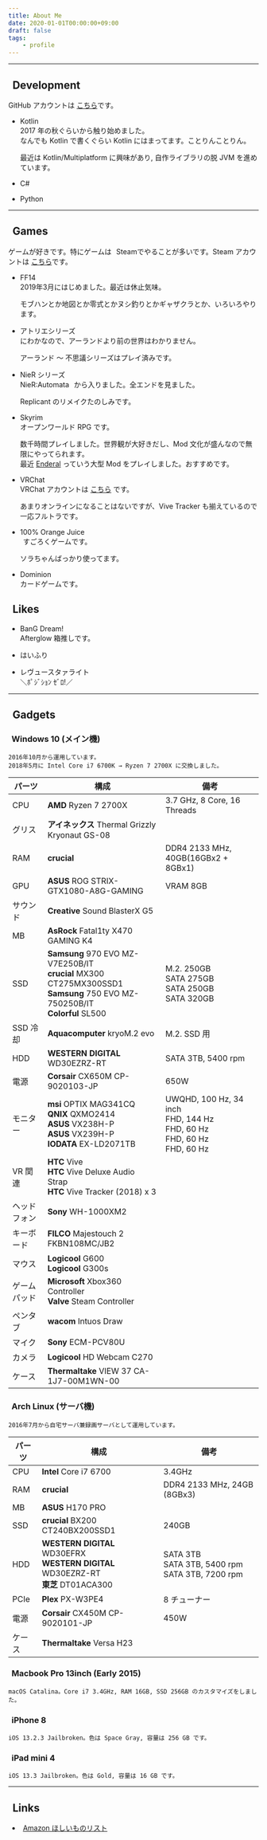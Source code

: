 ```yaml
---
title: About Me
date: 2020-01-01T00:00:00+09:00
draft: false
tags:
    - profile
---
```


<link rel="stylesheet" href="https://use.fontawesome.com/releases/v5.13.0/css/all.css">
<style>
i {
    margin-right: 0.4em;
}
</style>

<hr>

<i class="fas fa-code"></i> Development
-----

GitHub アカウントは [こちら](https://github.com/SlashNephy)です。

- Kotlin  
    2017 年の秋ぐらいから触り始めました。  
    なんでも Kotlin で書くぐらい Kotlin にはまってます。ことりんことりん。

    最近は Kotlin/Multiplatform に興味があり, 自作ライブラリの脱 JVM を進めています。

- C#

- Python

<hr>

<i class="fas fa-gamepad"></i> Games
-----

ゲームが好きです。特にゲームは <i class="fab fa-steam"></i>Steamでやることが多いです。Steam アカウントは [こちら](https://steamcommunity.com/id/slashnephy/)です。

- FF14 <a href="https://jp.finalfantasyxiv.com/" target="_blank"><i class="fas fa-external-link-alt"></i></a>  
    2019年3月にはじめました。最近は休止気味。
    
    モブハンとか地図とか零式とかヌシ釣りとかギャザクラとか、いろいろやります。
- アトリエシリーズ <a href="https://www.gamecity.ne.jp/atelier20th/" target="_blank"><i class="fas fa-external-link-alt"></i></a>  
    にわかなので、アーランドより前の世界はわかりません。
    
    アーランド ～ 不思議シリーズはプレイ済みです。
- NieR シリーズ <a href="https://www.jp.square-enix.com/nier10th/" target="_blank"><i class="fas fa-external-link-alt"></i></a>  
    NieR:Automata <a href="https://store.steampowered.com/app/524220/NieRAutomata/" target="_blank"><i class="fas fa-external-link-alt"></i></a> から入りました。全エンドを見ました。
    
    Replicant のリメイクたのしみです。
- Skyrim <a href="https://store.steampowered.com/app/489830/The_Elder_Scrolls_V_Skyrim_Special_Edition/" target="_blank"><i class="fas fa-external-link-alt"></i></a>  
    オープンワールド RPG です。
    
    数千時間プレイしました。世界観が大好きだし、Mod 文化が盛んなので無限にやってられます。  
    最近 [Enderal](https://store.steampowered.com/app/933480/Enderal_Forgotten_Stories/) っていう大型 Mod をプレイしました。おすすめです。
- VRChat <a href="https://store.steampowered.com/app/438100/VRChat/" target="_blank"><i class="fas fa-external-link-alt"></i></a>  
    VRChat アカウントは [こちら](https://vrchat.com/home/user/usr_493eef31-8199-4750-ae09-843786f7c1c2) です。

    あまりオンラインになることはないですが、Vive Tracker も揃えているので一応フルトラです。
- 100% Orange Juice <a href="https://store.steampowered.com/app/282800/100_Orange_Juice/" target="_blank"><i class="fas fa-external-link-alt"></i></a>  
    <i class="fas fa-dice-three"></i> すごろくゲームです。
    
    ソラちゃんばっかり使ってます。
- Dominion <a href="https://dominion.games/" target="_blank"><i class="fas fa-external-link-alt"></i></a>  
    カードゲームです。

<i class="fas fa-heart"></i> Likes
-----
- BanG Dream!  
    Afterglow 箱推しです。

- はいふり

- レヴュースタァライト  
    ＼ﾎﾟｼﾞｼｮﾝ ｾﾞﾛ!／

<hr>

<i class="fas fa-laptop-house"></i> Gadgets
-----

### <i class="fas fa-desktop"></i> Windows 10 (メイン機)  
    2016年10月から運用しています。
    2018年5月に Intel Core i7 6700K → Ryzen 7 2700X に交換しました。  


|パーツ           |構成        |備考        |
|-----------------|------------|------------|
| CPU | __AMD__ Ryzen 7 2700X <a href="https://www.amd.com/ja/products/cpu/amd-ryzen-7-2700x" target="_blank"><i class="fas fa-external-link-alt"></i></a> | 3.7 GHz, 8 Core, 16 Threads |
|グリス| **アイネックス** Thermal Grizzly Kryonaut GS-08 <a href="http://www.ainex.jp/products/gs-08/" target="_blank"><i class="fas fa-external-link-alt"></i></a> |
|RAM|**crucial** <a href="http://www.crucial.jp/jpn/ja/memory-desktop" target="_blank"><i class="fas fa-external-link-alt"></i></a> | DDR4 2133 MHz, 40GB(16GBx2 + 8GBx1) |
|GPU| **ASUS** ROG STRIX-GTX1080-A8G-GAMING <a href="https://www.asus.com/jp/Graphics-Cards/ROG-STRIX-GTX1080-A8G-GAMING/" target="_blank"><i class="fas fa-external-link-alt"></i></a> | VRAM 8GB |
|サウンド| **Creative** Sound BlasterX G5 <a href="https://jp.creative.com/p/sound-blaster/sound-blasterx-g5" target="_blank"><i class="fas fa-external-link-alt"></i></a> |
|MB| **AsRock** Fatal1ty X470 GAMING K4 <a href="http://www.asrock.com/MB/AMD/Fatal1ty%20X470%20Gaming%20K4/index.asp" target="_blank"><i class="fas fa-external-link-alt"></i></a> |
|SSD| **Samsung** 970 EVO MZ-V7E250B/IT <a href="http://www.itgm.co.jp/product/ssd970evo/" target="_blank"><i class="fas fa-external-link-alt"></i></a> <br> **crucial** MX300 CT275MX300SSD1 <a href="http://www.crucial.jp/jpn/ja/storage-ssd-mx300" target="_blank"><i class="fas fa-external-link-alt"></i></a> <br> **Samsung** 750 EVO MZ-750250B/IT <br> **Colorful** SL500 <a href="http://www.links.co.jp/item/sl500-320g/" target="_blank"><i class="fas fa-external-link-alt"></i></a> | M.2. 250GB <br> SATA 275GB <br> SATA 250GB <br> SATA 320GB |
|SSD 冷却| **Aquacomputer** kryoM.2 evo <a href="https://shop.aquacomputer.de/product_info.php?language=en&products_id=3659" target="_blank"><i class="fas fa-external-link-alt"></i></a> | M.2. SSD 用 |
|HDD| **WESTERN DIGITAL** WD30EZRZ-RT | SATA 3TB, 5400 rpm |
|電源| **Corsair** CX650M CP-9020103-JP <a href="http://www.links.co.jp/item/cx650m/" target="_blank"><i class="fas fa-external-link-alt"></i></a> | 650W |
|モニター| **msi** OPTIX MAG341CQ <a href="https://jp.msi.com/Monitor/Optix-MAG341CQ" target="_blank"><i class="fas fa-external-link-alt"></i></a> <br> **QNIX** QXMO2414 <a href="http://qnix.biz/?portfolio=1982" target="_blank"><i class="fas fa-external-link-alt"></i></a> <br> **ASUS** VX238H-P <a href="https://www.asus.com/jp/Monitors/VX238HP/" target="_blank"><i class="fas fa-external-link-alt"></i></a> <br> **ASUS** VX239H-P <a href="https://www.asus.com/jp/Monitors/VX239H/" target="_blank"><i class="fas fa-external-link-alt"></i></a> <br> **IODATA** EX-LD2071TB <a href="http://www.iodata.jp/product/lcd/wide/ex-ld2071tb/" target="_blank"><i class="fas fa-external-link-alt"></i></a> | UWQHD, 100 Hz, 34 inch <br> FHD, 144 Hz <br> FHD, 60 Hz <br> FHD, 60 Hz <br> FHD, 60 Hz |
|VR 関連| **HTC** Vive <a href="https://www.vive.com/jp/" target="_blank"><i class="fas fa-external-link-alt"></i></a> <br> **HTC** Vive Deluxe Audio Strap <a href="https://www.vive.com/jp/vive-deluxe-audio-strap/" target="_blank"><i class="fas fa-external-link-alt"></i></a> <br> **HTC** Vive Tracker (2018) x 3 <a href="http://vive.degica.com/cart/populate?variants[45950]=1" target="_blank"><i class="fas fa-external-link-alt"></i></a> |
|ヘッドフォン| **Sony** WH-1000XM2 <a href="https://www.sony.jp/headphone/products/WH-1000XM2/" target="_blank"><i class="fas fa-external-link-alt"></i></a> |
|キーボード| **FILCO** Majestouch 2 FKBN108MC/JB2 <a href="https://www.diatec.co.jp/products/det.php?prod_c=756" target="_blank"><i class="fas fa-external-link-alt"></i></a> |
|マウス| **Logicool** G600 <a href="https://gaming.logicool.co.jp/ja-jp/products/gaming-mice/g600-mmo-gaming-mouse.html" target="_blank"><i class="fas fa-external-link-alt"></i></a> <br> **Logicool** G300s <a href="http://gaming.logicool.co.jp/ja-jp/product/g300s-gaming-mouse" target="_blank"><i class="fas fa-external-link-alt"></i></a> |
|ゲームパッド| **Microsoft** Xbox360 Controller <a href="https://www.microsoft.com/accessories/ja-jp/products/gaming/xbox-360-controller-for-windows/52a-00006" target="_blank"><i class="fas fa-external-link-alt"></i></a> <br> **Valve** Steam Controller <a href="http://store.steampowered.com/app/353370?l=japanese" target="_blank"><i class="fas fa-external-link-alt"></i></a> |
|ペンタブ| **wacom** Intuos Draw <a href="http://www.wacom.com/ja-jp/products/intuos-draw" target="_blank"><i class="fas fa-external-link-alt"></i></a> |
|マイク| **Sony** ECM-PCV80U <a href="https://www.sony.jp/microphone/products/ECM-PCV80U/" target="_blank"><i class="fas fa-external-link-alt"></i></a> |
|カメラ| **Logicool** HD Webcam C270 <a href="https://www.logicool.co.jp/ja-jp/product/hd-webcam-c270" target="_blank"><i class="fas fa-external-link-alt"></i></a> |
|ケース| **Thermaltake** VIEW 37 CA-1J7-00M1WN-00 <a href="https://www.ask-corp.jp/products/thermaltake/middle-pccase/view-37.html" target="_blank"><i class="fas fa-external-link-alt"></i></a> |


### <i class="fas fa-server"></i> Arch Linux (サーバ機)  
    2016年7月から自宅サーバ兼録画サーバとして運用しています。

|パーツ           |構成        |備考        |
|-----------------|------------|------------|
|CPU| **Intel** Core i7 6700 <a href="http://www.intel.co.jp/content/www/jp/ja/products/processors/core/core-vpro/i7-6700.html" target="_blank"><i class="fas fa-external-link-alt"></i></a> | 3.4GHz |
|RAM| **crucial** <a href="http://www.crucial.jp/jpn/ja/memory-desktop" target="_blank"><i class="fas fa-external-link-alt"></i></a> | DDR4 2133 MHz, 24GB (8GBx3) |
|MB| **ASUS** H170 PRO <a href="https://www.asus.com/jp/Motherboards/H170-PRO/" target="_blank"><i class="fas fa-external-link-alt"></i></a> |
|SSD| **crucial** BX200 CT240BX200SSD1 | 240GB |
|HDD| **WESTERN DIGITAL** WD30EFRX <br> **WESTERN DIGITAL** WD30EZRZ-RT <br> **東芝** DT01ACA300 | SATA 3TB <br> SATA 3TB, 5400 rpm <br> SATA 3TB, 7200 rpm |
|PCIe| **Plex** PX-W3PE4 <a href="http://www.plex-net.co.jp/product/px-w3pe4/" target="_blank"><i class="fas fa-external-link-alt"></i></a> | 8 チューナー |
|電源| **Corsair** CX450M CP-9020101-JP <a href="http://www.links.co.jp/item/cx450m/" target="_blank"><i class="fas fa-external-link-alt"></i></a> | 450W |
|ケース| **Thermaltake** Versa H23 <a href="http://www.thermaltake.com/products-model.aspx?id=C_00002304" target="_blank"><i class="fas fa-external-link-alt"></i></a>|

### <i class="fas fa-laptop"></i> Macbook Pro 13inch (Early 2015)  
    macOS Catalina。Core i7 3.4GHz, RAM 16GB, SSD 256GB のカスタマイズをしました。

### <i class="fas fa-mobile"></i> iPhone 8
    iOS 13.2.3 Jailbroken。色は Space Gray, 容量は 256 GB です。

### <i class="fas fa-tablet"></i> iPad mini 4
    iOS 13.3 Jailbroken。色は Gold, 容量は 16 GB です。

<hr>

<i class="fas fa-share-alt"></i> Links
-----

- <i class="fas fa-gift"></i> [Amazon ほしいものリスト](https://www.amazon.co.jp/registry/wishlist/3SHZC6ICOXGPT)
